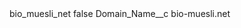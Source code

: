 <?xml version="1.0" encoding="UTF-8"?>
<CustomMetadata xmlns="http://soap.sforce.com/2006/04/metadata" xmlns:xsi="http://www.w3.org/2001/XMLSchema-instance" xmlns:xsd="http://www.w3.org/2001/XMLSchema">
    <label>bio_muesli_net</label>
    <protected>false</protected>
    <values>
        <field>Domain_Name__c</field>
        <value xsi:type="xsd:string">bio-muesli.net</value>
    </values>
</CustomMetadata>
